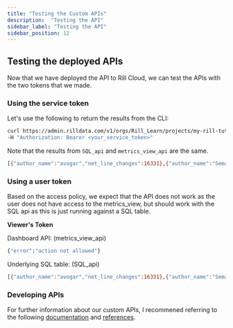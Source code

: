 ```yaml
---
title: "Testing the Custom APIs"
description:  "Testing the API"
sidebar_label: "Testing the API"
sidebar_position: 12
---
```



## Testing the deployed APIs

Now that we have deployed the API to Rill Cloud, we can test the APIs with the two tokens that we made. 

### Using the service token
Let's use the following to return the results from the CLI:

```bash
curl https://admin.rilldata.com/v1/orgs/Rill_Learn/projects/my-rill-tutorial/runtime/api/SQL_api \
-H "Authorization: Bearer <your_service_token>"
```

Note that the results from `SQL_api` and `metrics_view_api` are the same. 

```bash
[{"author_name":"avogar","net_line_changes":16331},{"author_name":"Sema Checherinda","net_line_changes":8118},{"author_name":"Blargian","net_line_changes":5629},{"author_name":"Max K","net_line_changes":1904},{"author_name":"robot-clickhouse","net_line_changes":1899},{"author_name":"Raúl Marín","net_line_changes":1434},{"author_name":"János Benjamin Antal","net_line_changes":1168},{"author_name":"yariks5s","net_line_changes":1078},{"author_name":"Nikita Taranov","net_line_changes":1035},{"author_name":"Antonio Andelic","net_line_changes":1032}]%  
```

### Using a user token 

Based on the access policy, we expect that the API does not work as the user does not have access to the metrics_view, but should work with the SQL api as this is just running against a SQL table.

**Viewer's Token**

Dashboard API: (metrics_view_api)
```bash
{"error":"action not allowed"}
```

Underlying SQL table: (SQL_api)
```bash
[{"author_name":"avogar","net_line_changes":16331},{"author_name":"Sema Checherinda","net_line_changes":8118},{"author_name":"Blargian","net_line_changes":5629},{"author_name":"Max K","net_line_changes":1904},{"author_name":"robot-clickhouse","net_line_changes":1899},{"author_name":"Raúl Marín","net_line_changes":1434},{"author_name":"János Benjamin Antal","net_line_changes":1168},{"author_name":"yariks5s","net_line_changes":1078},{"author_name":"Nikita Taranov","net_line_changes":1035},{"author_name":"Antonio Andelic","net_line_changes":1032}]%  
```


### Developing APIs 
For further information about our custom APIs, I recommened referring to the following [documentation](https://docs.rilldata.com/integrate/custom-api) and [references](https://docs.rilldata.com/reference/project-files/apis).